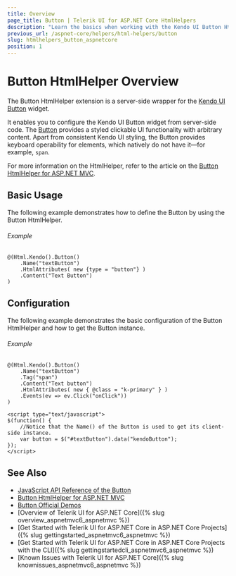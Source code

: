 ```yaml
---
title: Overview
page_title: Button | Telerik UI for ASP.NET Core HtmlHelpers
description: "Learn the basics when working with the Kendo UI Button HtmlHelper for ASP.NET Core (MVC 6 or ASP.NET Core MVC)."
previous_url: /aspnet-core/helpers/html-helpers/button
slug: htmlhelpers_button_aspnetcore
position: 1
---
```


# Button HtmlHelper Overview

The Button HtmlHelper extension is a server-side wrapper for the [Kendo UI Button](http://demos.telerik.com/kendo-ui/button/index) widget.

It enables you to configure the Kendo UI Button widget from server-side code. The [Button](http://docs.telerik.com/kendo-ui/controls/navigation/button/overview) provides a styled clickable UI functionality with arbitrary content. Apart from consistent Kendo UI styling, the Button provides keyboard operability for elements, which natively do not have it&mdash;for example, `span`.

For more information on the HtmlHelper, refer to the article on the [Button HtmlHelper for ASP.NET MVC](https://docs.telerik.com/aspnet-mvc/helpers/button/overview).

## Basic Usage

The following example demonstrates how to define the Button by using the Button HtmlHelper.

###### Example

```
@(Html.Kendo().Button()
    .Name("textButton")
    .HtmlAttributes( new {type = "button"} )
    .Content("Text Button")
)
```


## Configuration

The following example demonstrates the basic configuration of the Button HtmlHelper and how to get the Button instance.

###### Example

```
@(Html.Kendo().Button()
    .Name("textButton")
    .Tag("span")
    .Content("Text button")
    .HtmlAttributes( new { @class = "k-primary" } )
    .Events(ev => ev.Click("onClick"))
)

<script type="text/javascript">
$(function() {
    //Notice that the Name() of the Button is used to get its client-side instance.
    var button = $("#textButton").data("kendoButton");
});
</script>
```

## See Also

* [JavaScript API Reference of the Button](http://docs.telerik.com/kendo-ui/api/javascript/ui/button)
* [Button HtmlHelper for ASP.NET MVC](http://docs.telerik.com/aspnet-mvc/helpers/button/overview)
* [Button Official Demos](http://demos.telerik.com/aspnet-core/button/index)
* [Overview of Telerik UI for ASP.NET Core]({% slug overview_aspnetmvc6_aspnetmvc %})
* [Get Started with Telerik UI for ASP.NET Core in ASP.NET Core Projects]({% slug gettingstarted_aspnetmvc6_aspnetmvc %})
* [Get Started with Telerik UI for ASP.NET Core in ASP.NET Core Projects with the CLI]({% slug gettingstartedcli_aspnetmvc6_aspnetmvc %})
* [Known Issues with Telerik UI for ASP.NET Core]({% slug knownissues_aspnetmvc6_aspnetmvc %})
